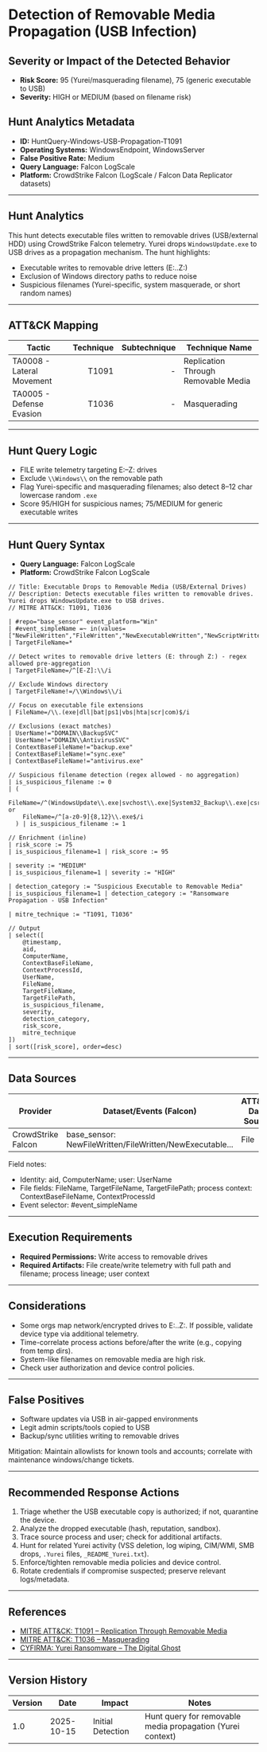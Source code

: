 # Detection of Removable Media Propagation (USB Infection)

## Severity or Impact of the Detected Behavior
- **Risk Score:** 95 (Yurei/masquerading filename), 75 (generic executable to USB)
- **Severity:** HIGH or MEDIUM (based on filename risk)

## Hunt Analytics Metadata

- **ID:** HuntQuery-Windows-USB-Propagation-T1091
- **Operating Systems:** WindowsEndpoint, WindowsServer
- **False Positive Rate:** Medium
- **Query Language:** Falcon LogScale
- **Platform:** CrowdStrike Falcon (LogScale / Falcon Data Replicator datasets)

---

## Hunt Analytics

This hunt detects executable files written to removable drives (USB/external HDD) using CrowdStrike Falcon telemetry. Yurei drops `WindowsUpdate.exe` to USB drives as a propagation mechanism. The hunt highlights:
- Executable writes to removable drive letters (E:..Z:)
- Exclusion of Windows directory paths to reduce noise
- Suspicious filenames (Yurei-specific, system masquerade, or short random names)

---

## ATT&CK Mapping

| Tactic                   | Technique | Subtechnique | Technique Name                        |
|--------------------------|----------:|-------------:|---------------------------------------|
| TA0008 - Lateral Movement| T1091     | -            | Replication Through Removable Media   |
| TA0005 - Defense Evasion | T1036     | -            | Masquerading                          |

---

## Hunt Query Logic

- FILE write telemetry targeting E:–Z: drives
- Exclude `\\Windows\\` on the removable path
- Flag Yurei-specific and masquerading filenames; also detect 8–12 char lowercase random `.exe`
- Score 95/HIGH for suspicious names; 75/MEDIUM for generic executable writes

---

## Hunt Query Syntax

- **Query Language:** Falcon LogScale
- **Platform:** CrowdStrike Falcon LogScale

```cql
// Title: Executable Drops to Removable Media (USB/External Drives)
// Description: Detects executable files written to removable drives. Yurei drops WindowsUpdate.exe to USB drives.
// MITRE ATT&CK: T1091, T1036

| #repo="base_sensor" event_platform="Win"
| #event_simpleName =~ in(values=["NewFileWritten","FileWritten","NewExecutableWritten","NewScriptWritten"])
| TargetFileName=*

// Detect writes to removable drive letters (E: through Z:) - regex allowed pre-aggregation
| TargetFileName=/^[E-Z]:\\/i

// Exclude Windows directory
| TargetFileName!=/\\Windows\\/i

// Focus on executable file extensions
| FileName=/\\.(exe|dll|bat|ps1|vbs|hta|scr|com)$/i

// Exclusions (exact matches)
| UserName!="DOMAIN\\BackupSVC"
| UserName!="DOMAIN\\AntivirusSVC"
| ContextBaseFileName!="backup.exe"
| ContextBaseFileName!="sync.exe"
| ContextBaseFileName!="antivirus.exe"

// Suspicious filename detection (regex allowed - no aggregation)
| is_suspicious_filename := 0
| (
    FileName=/^(WindowsUpdate\\.exe|svchost\\.exe|System32_Backup\\.exe|csrss\\.exe|lsass\\.exe)$/i or
    FileName=/^[a-z0-9]{8,12}\\.exe$/i
  ) | is_suspicious_filename := 1

// Enrichment (inline)
| risk_score := 75
| is_suspicious_filename=1 | risk_score := 95

| severity := "MEDIUM"
| is_suspicious_filename=1 | severity := "HIGH"

| detection_category := "Suspicious Executable to Removable Media"
| is_suspicious_filename=1 | detection_category := "Ransomware Propagation - USB Infection"

| mitre_technique := "T1091, T1036"

// Output
| select([
    @timestamp,
    aid,
    ComputerName,
    ContextBaseFileName,
    ContextProcessId,
    UserName,
    FileName,
    TargetFileName,
    TargetFilePath,
    is_suspicious_filename,
    severity,
    detection_category,
    risk_score,
    mitre_technique
])
| sort([risk_score], order=desc)
```

---

## Data Sources

| Provider            | Dataset/Events (Falcon)                                 | ATT&CK Data Source | Data Component            |
|--------------------|----------------------------------------------------------|--------------------|---------------------------|
| CrowdStrike Falcon | base_sensor: NewFileWritten/FileWritten/NewExecutable... | File               | File Creation/Write       |

Field notes:
- Identity: aid, ComputerName; user: UserName
- File fields: FileName, TargetFileName, TargetFilePath; process context: ContextBaseFileName, ContextProcessId
- Event selector: #event_simpleName

---

## Execution Requirements
- **Required Permissions:** Write access to removable drives
- **Required Artifacts:** File create/write telemetry with full path and filename; process lineage; user context

---

## Considerations
- Some orgs map network/encrypted drives to E:..Z:. If possible, validate device type via additional telemetry.
- Time-correlate process actions before/after the write (e.g., copying from temp dirs).
- System-like filenames on removable media are high risk.
- Check user authorization and device control policies.

---

## False Positives
- Software updates via USB in air-gapped environments
- Legit admin scripts/tools copied to USB
- Backup/sync utilities writing to removable drives

Mitigation: Maintain allowlists for known tools and accounts; correlate with maintenance windows/change tickets.

---

## Recommended Response Actions
1. Triage whether the USB executable copy is authorized; if not, quarantine the device.
2. Analyze the dropped executable (hash, reputation, sandbox).
3. Trace source process and user; check for additional artifacts.
4. Hunt for related Yurei activity (VSS deletion, log wiping, CIM/WMI, SMB drops, `.Yurei` files, `_README_Yurei.txt`).
5. Enforce/tighten removable media policies and device control.
6. Rotate credentials if compromise suspected; preserve relevant logs/metadata.

---

## References
- [MITRE ATT&CK: T1091 – Replication Through Removable Media](https://attack.mitre.org/techniques/T1091/)
- [MITRE ATT&CK: T1036 – Masquerading](https://attack.mitre.org/techniques/T1036/)
- [CYFIRMA: Yurei Ransomware – The Digital Ghost](https://www.cyfirma.com/research/yurei-ransomware-the-digital-ghost/)

---

## Version History

| Version | Date       | Impact             | Notes                                                         |
|---------|------------|--------------------|---------------------------------------------------------------|
| 1.0     | 2025-10-15 | Initial Detection  | Hunt query for removable media propagation (Yurei context)    |
